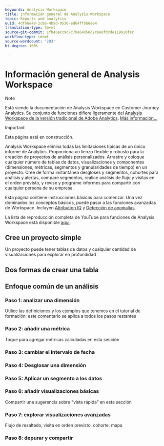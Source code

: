 ```yaml
---
keywords: Analysis Workspace
title: Información general de Analysis Workspace
topic: Reports and analytics
uuid: 4df6be48-2c88-4b9d-9536-ed64ffbb6ee4
translation-type: tm+mt
source-git-commit: 1fb46acc9c7c70e64058d2c6a8fdcde119910fec
workflow-type: tm+mt
source-wordcount: '283'
ht-degree: 100%

---
```



# Información general de Analysis Workspace

>[!NOTE]
>
>Está viendo la documentación de Analysis Workspace en Customer Journey Analytics. Su conjunto de funciones difiere ligeramente del [Analysis Workspace de la versión tradicional de Adobe Analytics](https://docs.adobe.com/content/help/es-ES/analytics/analyze/analysis-workspace/home.html). [Más información...](/help/getting-started/cja-aa.md)

>[!IMPORTANT]
>
>Esta página está en construcción.

Analysis Workspace elimina todas las limitaciones típicas de un único informe de Analytics. Proporciona un lienzo flexible y robusto para la creación de proyectos de análisis personalizados. Arrastre y coloque cualquier número de tablas de datos, visualizaciones y componentes (dimensiones, métricas, segmentos y granularidades de tiempo) en un proyecto. Cree de forma instantánea desgloses y segmentos, cohortes para análisis y alertas, compare segmentos, realice análisis de flujo y visitas en el orden previsto, y revise y programe informes para compartir con cualquier persona de su empresa.

Esta página contiene instrucciones básicas para comenzar. Una vez dominados los conceptos básicos, puede pasar a las funciones avanzadas de Workspace. Incluyen [Attribution IQ](/help/analysis-workspace/attribution/overview.md) y [Detección de anomalías](/help/analysis-workspace/virtual-analyst/c-anomaly-detection/anomaly-detection.md).

La lista de reproducción completa de YouTube para funciones de Analysis Workspace está disponible [aquí](https://www.youtube.com/channel/UC8I6bqCk7gO6YdoMz6W5fvw/playlists?view=50&amp;sort=dd&amp;shelf_id=7).

## Cree un proyecto simple

Un proyecto puede tener tablas de datos y cualquier cantidad de visualizaciones para explorar en profundidad


## Dos formas de crear una tabla

## Enfoque común de un análisis

### Paso 1: analizar una dimensión

Utilice las definiciones y los ejemplos que tenemos en el tutorial de formación: este comentario se aplica a todos los pasos restantes

### Paso 2: añadir una métrica

Toque para agregar métricas calculadas en esta sección

### Paso 3: cambiar el intervalo de fecha

### Paso 4: Desglosar una dimensión

### Paso 5: Aplicar un segmento a los datos

### Paso 6: añadir visualizaciones básicas

Compartir una sugerencia sobre &quot;vista rápida&quot; en esta sección

### Paso 7: explorar visualizaciones avanzadas

Flujo de resaltado, visita en orden previsto, cohorte, mapa

### Paso 8: depurar y compartir

